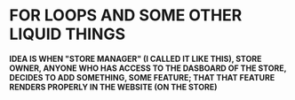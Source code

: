 # FOR LOOPS AND SOME OTHER LIQUID THINGS

**IDEA IS WHEN "STORE MANAGER" (I CALLED IT LIKE THIS), STORE OWNER, ANYONE WHO HAS ACCESS TO THE DASBOARD OF THE STORE, DECIDES TO ADD SOMETHING, SOME FEATURE; THAT THAT FEATURE RENDERS PROPERLY IN THE WEBSITE (ON THE STORE)**




